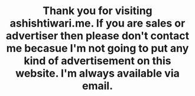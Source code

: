 ---
layout: contact
title: Thank you for visiting ashishtiwari.me. If you are sales or advertiser then please don't contact me becasue I'm not going to put any kind of advertisement on this website. I'm always available via email.
permalink: /contact/
address: Mumbai, Maharashtra,<br/>  Pin - 400099,<br/>  India
phone: plus-91 9920707668
email: ashish2py [at] gmail [dot] com
---